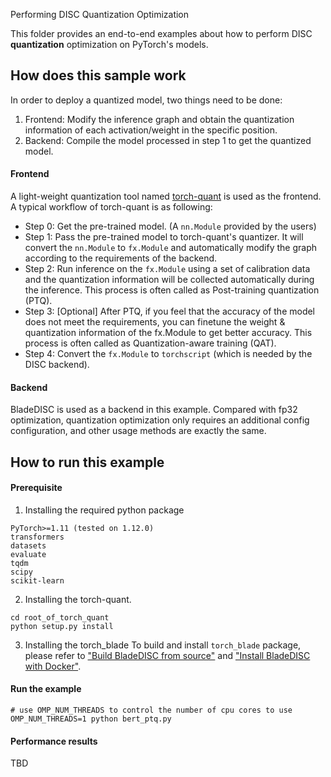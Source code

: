 Performing DISC Quantization Optimization

This folder provides an end-to-end examples about how to perform DISC **quantization** optimization on PyTorch's models.

## How does this sample work
In order to deploy a quantized model, two things need to be done:
1. Frontend: Modify the inference graph and obtain the quantization information of each activation/weight in the
specific position.
2. Backend: Compile the model processed in step 1 to get the quantized model.

#### Frontend
A light-weight quantization tool named [torch-quant](https://github.com/alibaba/BladeDISC/tree/main/tools/torch_quant) 
is used as the frontend. 
A typical workflow of torch-quant is as following:
- Step 0: Get the pre-trained model. (A `nn.Module` provided by the users)
- Step 1: Pass the pre-trained model to torch-quant's quantizer. It will convert the `nn.Module`
to `fx.Module` and automatically modify the graph according to the requirements of the backend.
- Step 2: Run inference on the `fx.Module` using a set of calibration data and the quantization
information will be collected automatically during the inference. This process is often called as Post-training
quantization (PTQ).
- Step 3: [Optional] After PTQ, if you feel that the accuracy of the model does not meet the requirements,
you can finetune the weight & quantization information of the fx.Module to get better accuracy. This process
is often called as Quantization-aware training (QAT).
- Step 4: Convert the `fx.Module` to `torchscript` (which is needed by the DISC backend).

#### Backend
BladeDISC is used as a backend in this example. Compared with fp32 optimization, quantization optimization only
requires an additional config configuration, and other usage methods are exactly the same.

## How to run this example

#### Prerequisite

1. Installing the required python package
```text
PyTorch>=1.11 (tested on 1.12.0)
transformers
datasets
evaluate
tqdm
scipy
scikit-learn
```

2. Installing the torch-quant.
```shell
cd root_of_torch_quant
python setup.py install
```

3. Installing the torch_blade
To build and install `torch_blade` package, please refer to
["Build BladeDISC from source"](https://github.com/alibaba/BladeDISC/blob/main/docs/build_from_source.md) and
["Install BladeDISC with Docker"](https://github.com/alibaba/BladeDISC/blob/main/docs/install_with_docker.md).

#### Run the example
```shell
# use OMP_NUM_THREADS to control the number of cpu cores to use
OMP_NUM_THREADS=1 python bert_ptq.py
```

#### Performance results
TBD